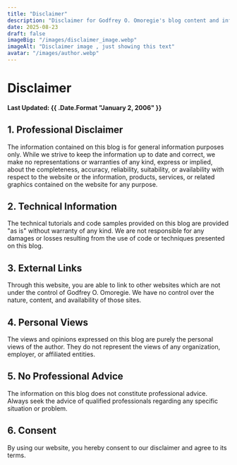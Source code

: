 ```yaml
---
title: "Disclaimer"
description: "Disclaimer for Godfrey O. Omoregie's blog content and information."
date: 2025-08-23
draft: false
imageBig: "/images/disclaimer_image.webp"
imageAlt: "Disclaimer image , just showing this text"
avatar: "/images/author.webp"
---
```


# Disclaimer

**Last Updated: {{ .Date.Format "January 2, 2006" }}**

## 1. Professional Disclaimer

The information contained on this blog is for general information purposes only. While we strive to keep the information up to date and correct, we make no representations or warranties of any kind, express or implied, about the completeness, accuracy, reliability, suitability, or availability with respect to the website or the information, products, services, or related graphics contained on the website for any purpose.

## 2. Technical Information

The technical tutorials and code samples provided on this blog are provided "as is" without warranty of any kind. We are not responsible for any damages or losses resulting from the use of code or techniques presented on this blog.

## 3. External Links

Through this website, you are able to link to other websites which are not under the control of Godfrey O. Omoregie. We have no control over the nature, content, and availability of those sites.

## 4. Personal Views

The views and opinions expressed on this blog are purely the personal views of the author. They do not represent the views of any organization, employer, or affiliated entities.

## 5. No Professional Advice

The information on this blog does not constitute professional advice. Always seek the advice of qualified professionals regarding any specific situation or problem.

## 6. Consent

By using our website, you hereby consent to our disclaimer and agree to its terms.